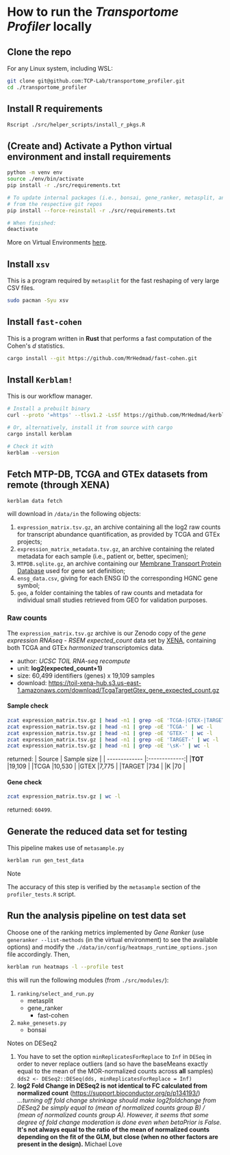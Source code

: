# How to run the ___Transportome Profiler___ locally

## Clone the repo
For any Linux system, including WSL:
```bash
git clone git@github.com:TCP-Lab/transportome_profiler.git
cd ./transportome_profiler
```

## Install R requirements
```bash
Rscript ./src/helper_scripts/install_r_pkgs.R
```

## (Create and) Activate a Python virtual environment and install requirements
```bash
python -m venv env
source ./env/bin/activate
pip install -r ./src/requirements.txt

# To update internal packages (i.e., bonsai, gene_ranker, metasplit, and panid)
# from the respective git repos  
pip install --force-reinstall -r ./src/requirements.txt

# When finished:
deactivate
```
More on Virtual Environments [here](https://docs.python.org/3/tutorial/venv.html).

## Install `xsv`
This is a program required by `metasplit` for the fast reshaping of very large
CSV files.
```bash
sudo pacman -Syu xsv
```

## Install `fast-cohen`
This is a program written in __Rust__ that performs a fast computation of the
Cohen's _d_ statistics.
```bash
cargo install --git https://github.com/MrHedmad/fast-cohen.git
```

## Install `Kerblam!`
This is our workflow manager.
```bash
# Install a prebuilt binary
curl --proto '=https' --tlsv1.2 -LsSf https://github.com/MrHedmad/kerblam/releases/latest/download/kerblam-installer.sh | sh

# Or, alternatively, install it from source with cargo
cargo install kerblam

# Check it with
kerblam --version
```

## Fetch MTP-DB, TCGA and GTEx datasets from remote (through XENA)
```bash
kerblam data fetch
```
will download in `/data/in` the following objects:
1. `expression_matrix.tsv.gz`, an archive containing all the log2 raw counts for
	transcript abundance quantification, as provided by TCGA and GTEx projects;
1. `expression_matrix_metadata.tsv.gz`, an archive containing the related
	metadata for each sample (i.e., patient or, better, specimen);
1. `MTPDB.sqlite.gz`, an archive containing our
	[Membrane Transport Protein Database](https://github.com/TCP-Lab/MTP-DB)
	used for gene set definition;
1. `ensg_data.csv`, giving for each ENSG ID the corresponding HGNC gene symbol; 
1. `geo`, a folder containing the tables of raw counts and metadata for
	individual small studies retrieved from GEO for validation purposes.

### Raw counts
The `expression_matrix.tsv.gz` archive is our Zenodo copy of the
_gene expression RNAseq - RSEM expected_count_ data set by
[XENA](https://xenabrowser.net/datapages/?dataset=TcgaTargetGtex_gene_expected_count&host=https%3A%2F%2Ftoil.xenahubs.net&removeHub=https%3A%2F%2Fxena.treehouse.gi.ucsc.edu%3A443),
containing both TCGA and GTEx _harmonized_ transcriptomics data.
- author: _UCSC TOIL RNA-seq recompute_
- unit: __log2(expected_count+1)__
- size: 60,499 identifiers (genes) x 19,109 samples
- download: https://toil-xena-hub.s3.us-east-1.amazonaws.com/download/TcgaTargetGtex_gene_expected_count.gz

#### Sample check
```bash
zcat expression_matrix.tsv.gz | head -n1 | grep -oE 'TCGA-|GTEX-|TARGET-|\sK-' | wc -l
zcat expression_matrix.tsv.gz | head -n1 | grep -oE 'TCGA-' | wc -l
zcat expression_matrix.tsv.gz | head -n1 | grep -oE 'GTEX-' | wc -l
zcat expression_matrix.tsv.gz | head -n1 | grep -oE 'TARGET-' | wc -l
zcat expression_matrix.tsv.gz | head -n1 | grep -oE '\sK-' | wc -l
```
returned:
| Source        | Sample size   |
| ------------- |:-------------:|
|**TOT**        |19,109         |
|TCGA           |10,530         |
|GTEX           |7,775          |
|TARGET         |734            |
|K              |70             |

#### Gene check
```bash
zcat expression_matrix.tsv.gz | wc -l
```
returned: `60499`.

## Generate the reduced data set for testing
This pipeline makes use of `metasample.py`
```bash
kerblam run gen_test_data
```
> [!NOTE]  
> The accuracy of this step is verified by the `metasample` section of the
> `profiler_tests.R` script.

## Run the analysis pipeline on test data set
Choose one of the ranking metrics implemented by _Gene Ranker_ (use
`generanker --list-methods` (in the virtual environment) to see the available
options) and modify the `./data/in/config/heatmaps_runtime_options.json` file
accordingly. Then,
```bash
kerblam run heatmaps -l --profile test
```
this will run the following modules (from `./src/modules/`):
1. `ranking/select_and_run.py`
	- metasplit
	- gene_ranker
		- fast-cohen
1. `make_genesets.py`
	- bonsai






Notes on DESeq2

1. You have to set the option `minReplicatesForReplace` to `Inf` in `DESeq` in
	order to never replace outliers (and so have the baseMeans exactly equal to
	the mean of the MOR-normalized counts across **all** samples)
	`dds2 <- DESeq2::DESeq(dds, minReplicatesForReplace = Inf)`
1. **log2 Fold Change in DESeq2 is not identical to FC calculated from
	normalized count** (https://support.bioconductor.org/p/p134193/)
	_...turning off fold change shrinkage should make log2foldchange from
	DESeq2 be simply equal to (mean of normalized counts group B) / (mean of
	normalized counts group A). However, it seems that some degree of fold
	change moderation is done even when betaPrior is False._
	**It's not always equal to the ratio of the mean of normalized counts
	depending on the fit of the GLM, but close (when no other factors are
	present in the design).** Michael Love
